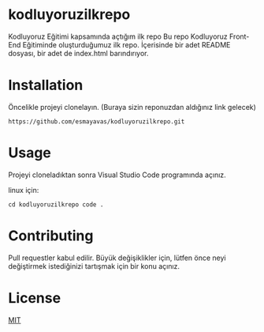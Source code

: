 # kodluyoruzilkrepo
Kodluyoruz Eğitimi kapsamında açtığım ilk repo
Bu repo Kodluyoruz Front-End Eğitiminde oluşturduğumuz ilk repo. İçerisinde bir adet README dosyası, bir adet de index.html barındırıyor.


# Installation

Öncelikle projeyi clonelayın. (Buraya sizin reponuzdan aldığınız link gelecek)

```https://github.com/esmayavas/kodluyoruzilkrepo.git```

# Usage
Projeyi cloneladıktan sonra Visual Studio Code programında açınız.

linux için:

```cd kodluyoruzilkrepo code .```
# Contributing 
Pull requestler kabul edilir. Büyük değişiklikler için, lütfen önce neyi değiştirmek istediğinizi tartışmak için bir konu açınız.
# License 
[MIT](https://choosealicense.com/licenses/mit/)